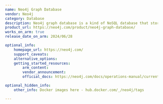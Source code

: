 ```yaml
---
name: Neo4j Graph Database
vendor: Neo4j
category: Database
description: Neo4j graph database is a kind of NoSQL database that stores data in forms of nodes and relationships.
product_url: https://neo4j.com/product/neo4j-graph-database/
works_on_arm: true
release_date_on_arm: 2024/06/28

optional_info:
    homepage_url: https://neo4j.com/
    support_caveats:
    alternative_options:
    getting_started_resources:
        arm_content: 
        vendor_announcement: 
        official_docs: https://neo4j.com/docs/operations-manual/current/installation/requirements/

optional_hidden_info:
    other_info: Docker images here - hub.docker.com/_/neo4j/tags

---
```

